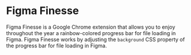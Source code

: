 # Figma Finesse

Figma Finesse is a Google Chrome extension that allows you to enjoy throughout the year a rainbow-colored progress bar for file loading in Figma. Figma Finesse works by adjusting the `background` CSS property of the progress bar for file loading in Figma.
